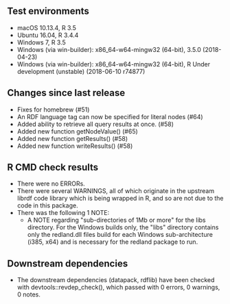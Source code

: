 
## Test environments

* macOS 10.13.4, R 3.5
* Ubuntu 16.04, R 3.4.4
* Windows 7, R 3.5
* Windows (via win-builder): x86_64-w64-mingw32 (64-bit), 3.5.0 (2018-04-23)
* Windows (via win-builder): x86_64-w64-mingw32 (64-bit), R Under development (unstable) (2018-06-10 r74877)

## Changes since last release

* Fixes for homebrew (#51)
* An RDF language tag can now be specified for literal nodes (#64)
* Added ability to retrieve all query results at once. (#58)
* Added new function getNodeValue() (#65)
* Added new function getResults() (#58)
* Added new function writeResults() (#58)

## R CMD check results

* There were no ERRORs.
* There were several WARNINGS, all of which originate in the upstream librdf code library
  which is being wrapped in R, and so are not due to the code in this package.
* There was the following 1 NOTE: 
  - A NOTE regarding "sub-directories of 1Mb or more" for the libs directory.
    For the Windows builds only, the "libs" directory contains only the redland.dll 
    files build for each Windows sub-architecture (i385, x64) and is necessary for 
    the redland package to run.
 
## Downstream dependencies

* The downstream dependencies (datapack, rdflib) have been checked with devtools::revdep_check(), which passed
  with 0 errors, 0 warnings, 0 notes.
